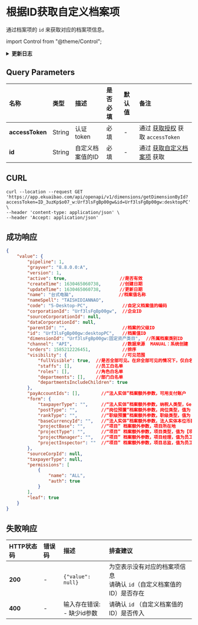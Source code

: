# 根据ID获取自定义档案项
通过档案项的 `id` 来获取对应的档案项信息。

import Control from "@theme/Control";

<Control
method="GET"
url="/api/openapi/v1/dimensions/getDimensionById"
/>

<details>
  <summary><b>更新日志</b></summary>
  <div>

  [**1.8.0**](/updateLog/update-log#180) &emsp; -> 🐞 **成功响应** 中可获取新增的 `channel`（数据来源）字段。<br/>
  [**0.7.159**](/updateLog/update-log#07159) -> 🆕 新增了本接口。<br/>

  </div>
</details>

## Query Parameters

| 名称 | 类型 | 描述 | 是否必填 | 默认值 | 备注 |
| :--- | :--- | :--- | :--- |:--- | :--- |
| **accessToken** | String | 认证token	   | 必填  | - | 通过 [获取授权](/docs/open-api/getting-started/auth) 获取 `accessToken` |
| **id**          | String | 自定义档案值的ID | 必填  | - | 通过 [获取自定义档案项](/docs/open-api/dimensions/get-dimension-items) 获取 |

## CURL
```shell
curl --location --request GET 'https://app.ekuaibao.com/api/openapi/v1/dimensions/getDimensionById?accessToken=ID_3uzKp$o07_w:Urf3lsFgBp00gw&id=Urf3lsFgBp00gw:desktopPC' \
--header 'content-type: application/json' \
--header 'Accept: application/json'
```

## 成功响应
```json
{
    "value": {
        "pipeline": 1,
        "grayver": "8.8.0.0:A",
        "version": 1,
        "active": true,                    //是否有效
        "createTime": 1630465060738,       //创建日期
        "updateTime": 1630465060738,       //更新日期
        "name": "台式电脑",                 //档案值名称
        "nameSpell": "TAISHIDIANNAO",
        "code": "5-Desktop-PC",             //自定义档案值的编码
        "corporationId": "Urf3lsFgBp00gw",  //企业ID
        "sourceCorporationId": null,
        "dataCorporationId": null,
        "parentId": "",                     //档案的父级ID
        "id": "Urf3lsFgBp00gw:desktopPC",   //档案值ID
        "dimensionId": "Urf3lsFgBp00gw:固定资产类目",  //所属档案类别ID
        "channel": "API",                   //数据来源  MANUAL：系统创建  API：接口创建
        "orders": 1585212226451,            //排序
        "visibility": {                     //可见范围
            "fullVisible": true,  //是否全部可见。在非全部可见的情况下，仅白名单内的员工可见。
            "staffs": [],         //员工白名单
            "roles": [],          //角色白名单
            "departments": [],    //部门白名单
            "departmentsIncludeChildren": true
        },
        "payAccountIds": [],        //“法人实体”档案额外参数，可用支付账户
        "form": {
            "taxpayerType": "",     //“法人实体”档案额外参数，纳税人类型，GeneralTaxpayer：一般纳税人；SmallScaleTaxpayer：小规模纳税人
            "postType": "",         //“岗位预置”档案额外参数，岗位类型，值为【岗位类型预置】档案实例ID
            "rankType": "",         //“职级预置”档案额外参数，职级类型，值为【职级类型预置】档案实例ID
            "baseCurrencyId": "",   //“法人实体”档案额外参数，法人实体本位币数字代码，开通【法人实体多币种】功能并配置后此参数才有值。
            "projectBase": "",      //“项目” 档案额外参数，项目所在地
            "projectType": "",      //“项目” 档案额外参数，项目类型，值为【项目类型预置】档案实例ID
            "projectManager": "",   //“项目” 档案额外参数，项目经理，值为员工ID
            "projectInspector": ""  //“项目” 档案额外参数，项目总监，值为员工ID
        },
        "sourceCorpId": null,
        "taxpayerType": null,
        "permissions": [
            {
                "name": "ALL",
                "auth": true
            }
        ],
        "leaf": true
    }
}
```

## 失败响应

| HTTP状态码 | 错误码 | 描述 | 排查建议 |
| :--- | :--- | :--- | :--- |
| **200** | - | `{"value": null}` | 为空表示没有对应的档案项信息<br/>请确认 `id`（自定义档案值的ID）是否存在 | 
| **400** | - | 输入存在错误:<br/>- 缺少id参数 | 请确认 `id` （自定义档案值的ID）是否传入 | 

